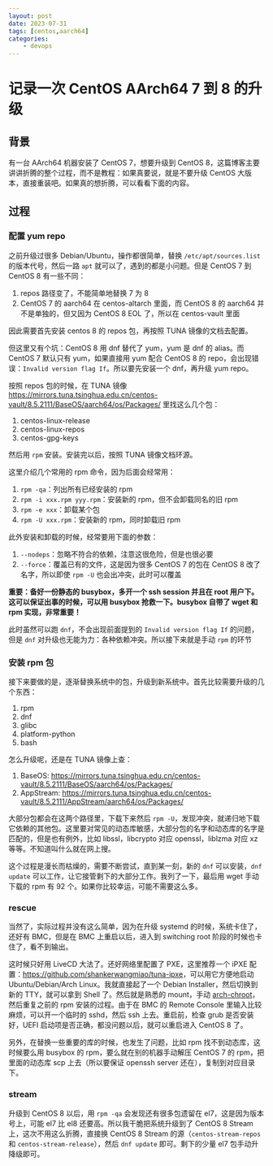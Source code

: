 ```yaml
---
layout: post
date: 2023-07-31
tags: [centos,aarch64]
categories:
    - devops
---
```


# 记录一次 CentOS AArch64 7 到 8 的升级

## 背景

有一台 AArch64 机器安装了 CentOS 7，想要升级到 CentOS 8，这篇博客主要讲讲折腾的整个过程，而不是教程：如果真要说，就是不要升级 CentOS 大版本，直接重装吧。如果真的想折腾，可以看看下面的内容。

<!-- more -->

## 过程

### 配置 yum repo

之前升级过很多 Debian/Ubuntu，操作都很简单，替换 `/etc/apt/sources.list` 的版本代号，然后一路 `apt` 就可以了，遇到的都是小问题。但是 CentOS 7 到 CentOS 8 有一些不同：

1. repos 路径变了，不能简单地替换 7 为 8
2. CentOS 7 的 aarch64 在 centos-altarch 里面，而 CentOS 8 的 aarch64 并不是单独的，但又因为 CentOS 8 EOL 了，所以在 centos-vault 里面

因此需要首先安装 centos 8 的 repos 包，再按照 TUNA 镜像的文档去配置。

但这里又有个坑：CentOS 8 用 dnf 替代了 yum，yum 是 dnf 的 alias。而 CentOS 7 默认只有 yum，如果直接用 yum 配合 CentOS 8 的 repo，会出现错误：`Invalid version flag If`。所以要先安装一个 dnf，再升级 yum repo。

按照 repos 包的时候，在 TUNA 镜像 <https://mirrors.tuna.tsinghua.edu.cn/centos-vault/8.5.2111/BaseOS/aarch64/os/Packages/> 里找这么几个包：

1. centos-linux-release
2. centos-linux-repos
3. centos-gpg-keys

然后用 `rpm` 安装。安装完以后，按照 TUNA 镜像文档环源。

这里介绍几个常用的 rpm 命令，因为后面会经常用：

1. `rpm -qa`：列出所有已经安装的 rpm
2. `rpm -i xxx.rpm yyy.rpm`：安装新的 rpm，但不会卸载同名的旧 rpm
3. `rpm -e xxx`：卸载某个包
4. `rpm -U xxx.rpm`：安装新的 rpm，同时卸载旧 rpm

此外安装和卸载的时候，经常要用下面的参数：

1. `--nodeps`：忽略不符合的依赖，注意这很危险，但是也很必要
2. `--force`：覆盖已有的文件，这是因为很多 CentOS 7 的包在 CentOS 8 改了名字，所以即使 `rpm -U` 也会出冲突，此时可以覆盖

**重要：备好一份静态的 busybox，多开一个 ssh session 并且在 root 用户下。这可以保证出事的时候，可以用 busybox 抢救一下。busybox 自带了 wget 和 rpm 实现，非常重要！**

此时虽然可以跑 `dnf`，不会出现前面提到的 `Invalid version flag If` 的问题，但是 `dnf` 对升级也无能为力：各种依赖冲突。所以接下来就是手动 `rpm` 的环节

### 安装 rpm 包

接下来要做的是，逐渐替换系统中的包，升级到新系统中。首先比较需要升级的几个东西：

1. rpm
2. dnf
3. glibc
4. platform-python
5. bash

怎么升级呢，还是在 TUNA 镜像上查：

1. BaseOS: <https://mirrors.tuna.tsinghua.edu.cn/centos-vault/8.5.2111/BaseOS/aarch64/os/Packages/>
2. AppStream: <https://mirrors.tuna.tsinghua.edu.cn/centos-vault/8.5.2111/AppStream/aarch64/os/Packages/>

大部分包都会在这两个路径里，下载下来然后 `rpm -U`，发现冲突，就递归地下载它依赖的其他包。这里要对常见的动态库敏感，大部分包的名字和动态库的名字是匹配的，但是也有例外，比如 libssl，libcrypto 对应 openssl，liblzma 对应 xz 等等。不知道叫什么就在网上搜。

这个过程是漫长而枯燥的，需要不断尝试，直到某一刻，新的 `dnf` 可以安装，`dnf update` 可以工作，让它接管剩下的大部分工作。我列了一下，最后用 wget 手动下载的 rpm 有 92 个。如果你比较幸运，可能不需要这么多。

### rescue

当然了，实际过程并没有这么简单，因为在升级 systemd 的时候，系统卡住了，还好有 BMC，但是在 BMC 上重启以后，进入到 switching root 阶段的时候也卡住了，看不到输出。

这时候只好用 LiveCD 大法了。还好网络里配置了 PXE，这里推荐一个 iPXE 配置：<https://github.com/shankerwangmiao/tuna-ipxe>，可以用它方便地启动 Ubuntu/Debian/Arch Linux。我就直接起了一个 Debian Installer，然后切换到新的 TTY，就可以拿到 Shell 了。然后就是熟悉的 mount，手动 [arch-chroot](https://wiki.archlinux.org/title/chroot#Using_chroot)，然后重复之前的 rpm 安装的过程。由于在 BMC 的 Remote Console 里输入比较麻烦，可以开一个临时的 sshd，然后 ssh 上去。重启前，检查 grub 是否安装好，UEFI 启动项是否正确，都没问题以后，就可以重启进入 CentOS 8 了。

另外，在替换一些重要的库的时候，也发生了问题，比如 rpm 找不到动态库，这时候要么用 busybox 的 rpm，要么就在别的机器手动解压 CentOS 7 的 rpm，把里面的动态库 scp 上去（所以要保证 openssh server 还在），复制到对应目录下。

### stream

升级到 CentOS 8 以后，用 `rpm -qa` 会发现还有很多包遗留在 el7，这是因为版本号上，可能 el7 比 el8 还要高。所以我干脆把系统升级到了 CentOS 8 Stream 上，这次不用这么折腾，直接换 CentOS 8 Stream 的源（`centos-stream-repos` 和 `centos-stream-release`），然后 `dnf update` 即可。剩下的少量 el7 包手动升降级即可。
